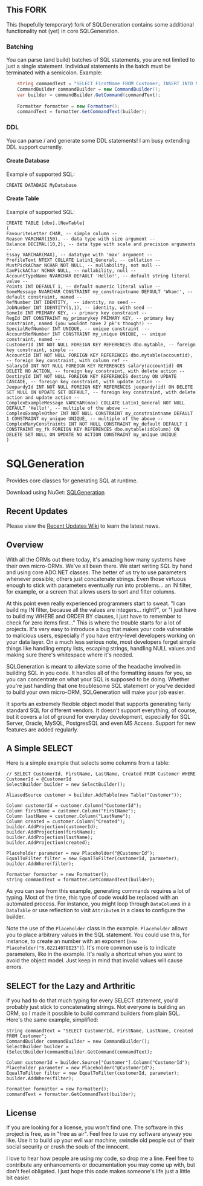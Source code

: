 ## This FORK 

This (hopefully temporary) fork of SQLGeneration contains some additional functionality not (yet) in core SQLGeneration.

### Batching 
You can parse (and build) batches of SQL statements, you are not limited to just a single statement. Individual statements in the batch must be terminated with a semicolon. Example:

```cs
    string commandText = "SELECT FirstName FROM Customer; INSERT INTO Names (Name) Values ('Chuck Norris');";
    CommandBuilder commandBuilder = new CommandBuilder();
    var builder = commandBuilder.GetCommand(commandText);
    
    Formatter formatter = new Formatter();
    commandText = formatter.GetCommandText(builder);
```

### DDL
You can parse / and generate some DDL statements! I am busy extending DDL support currently.

#### Create Database

Example of supported SQL: 
```
CREATE DATABASE MyDatabase

```

#### Create Table

Example of supported SQL: 
```
CREATE TABLE [dbo].[NewTable]
(
FavouriteLetter CHAR, -- simple column --
Reason VARCHAR(150), -- data type with size argument --
Balance DECIMAL(10,2), -- data type with scale and precision arguments -- 
Essay VARCHAR(MAX), -- datatype with 'max' argument -- 
ProfileText NTEXT COLLATE Latin1_General, -- collation -- 
MustPickAChar NCHAR NOT NULL, -- nullability, not null -- 
CanPickAChar NCHAR NULL, -- nullability, null -- 
AccountTypeName NVARCHAR DEFAULT 'Hello!', -- default string literal value -- 
Points INT DEFAULT 1, -- default numeric literal value -- 
SomeMessage NVARCHAR CONSTRAINT my_constraintname DEFAULT 'Wham!', -- default constraint, named -- 
RefNumber INT IDENTITY,  -- identity, no seed --
JobNumber INT IDENTITY(1,1), -- identity, with seed --
SomeId INT PRIMARY KEY, -- primary key constraint -- 
RegId INT CONSTRAINT my_primarykey PRIMARY KEY, -- primary key constraint, named (you wouldnt have 2 pk's though!) -- 
SpecialRefNumber INT UNIQUE, -- unique constraint  -- 
AccountRefNumber INT CONSTRAINT my_unique UNIQUE, -- unique constraint, named -- 
CustomerId INT NOT NULL FOREIGN KEY REFERENCES dbo.mytable, -- foreign key constraint, simple --
AccountId INT NOT NULL FOREIGN KEY REFERENCES dbo.mytable(accountid), -- foreign key constraint, with column ref --
SalaryId INT NOT NULL FOREIGN KEY REFERENCES salary(accountid) ON DELETE NO ACTION, -- foreign key constraint, with delete action --
DestinyId INT NOT NULL FOREIGN KEY REFERENCES destiny ON UPDATE CASCADE, -- foreign key constraint, with update action --
JeopardyId INT NOT NULL FOREIGN KEY REFERENCES jeopardy(id) ON DELETE SET NULL ON UPDATE SET DEFAULT, -- foreign key constraint, with delete action and update action --
ComplexExampleMessage VARCHAR(max) COLLATE Latin1_General NOT NULL DEFAULT 'Hello!', -- multiple of the above -- 
ComplexExampleOther INT NOT NULL CONSTRAINT my_constraintname DEFAULT 1 CONSTRAINT my_unique UNIQUE, -- multiple of the above -- 
ComplexManyConstraints INT NOT NULL CONSTRAINT my_default DEFAULT 1 CONSTRAINT my_fk FOREIGN KEY REFERENCES dbo.mytable(idColumn) ON DELETE SET NULL ON UPDATE NO ACTION CONSTRAINT my_unique UNIQUE
)
```

# SQLGeneration

Provides core classes for generating SQL at runtime.

Download using NuGet: [SQLGeneration](http://nuget.org/packages/SQLGeneration)

## Recent Updates
Please view the [Recent Updates Wiki](https://github.com/jehugaleahsa/SQLGeneration/wiki/Recent-Updates) to learn the latest news.

## Overview
With all the ORMs out there today, it's amazing how many systems have their own micro-ORMs. We've all been there. We start writing SQL by hand and using core ADO.NET classes. The better of us try to use parameters whenever possible; others just concatenate strings. Even those virtuous enough to stick with parameters eventually run into problems... an IN filter, for example, or a screen that allows users to sort and filter columns.

At this point even really experienced programmers start to sweat. "I can build my IN filter, because all the values are integers... right?", or "I just have to build my WHERE and ORDER BY clauses, I just have to remember to check for zero items first..." This is where the trouble starts for a lot of projects. It's very easy to introduce a bug that makes your code vulnerable to malicious users, especially if you have entry-level developers working on your data layer. On a much less serious note, most developers forget simple things like handling empty lists, escaping strings, handling NULL values and making sure there's whitespace where it's needed.

SQLGeneration is meant to alleviate some of the headache involved in building SQL in you code. It handles all of the formatting issues for you, so you can concentrate on what your SQL is supposed to be doing. Whether you're just handling that one troublesome SQL statement or you've decided to build your own micro-ORM, SQLGeneration will make your job easier.

It sports an extremely flexible object model that supports generating fairly standard SQL for different vendors. It doesn't support everything, of course, but it covers a lot of ground for everyday development, especially for SQL Server, Oracle, MySQL, PostgresSQL and even MS Access. Support for new features are added regularly.

## A Simple SELECT
Here is a simple example that selects some columns from a table:

    // SELECT CustomerId, FirstName, LastName, Created FROM Customer WHERE CustomerId = @CustomerId
    SelectBuilder builder = new SelectBuilder();
    
    AliasedSource customer = builder.AddTable(new Table("Customer"));
    
    Column customerId = customer.Column("CustomerId");
    Column firstName = customer.Column("FirstName");
    Column lastName = customer.Column("LastName");
    Column created = customer.Column("Created");
    builder.AddProjection(customerId);
    builder.AddProjection(firstName);
    builder.AddProjection(lastName);
    builder.AddProjection(created);
    
    Placeholder parameter = new Placeholder("@CustomerId");
    EqualToFilter filter = new EqualToFilter(customerId, parameter);
    builder.AddWhere(filter);
    
    Formatter formatter = new Formatter();
    string commandText = formatter.GetCommandText(builder);
    
As you can see from this example, generating commands requires a lot of typing. Most of the time, this type of code would be replaced with an automated process. For instance, you might loop through `DataColumn`s in a `DataTable` or use reflection to visit `Attribute`s in a class to configure the builder.

Note the use of the `Placeholder` class in the example. `Placeholder` allows you to place arbitrary values in the SQL statement. You could use this, for instance, to create an number with an exponent (`new Placeholder("6.02214078E23")`). It's more common use is to indicate parameters, like in the example. It's really a shortcut when you want to avoid the object model. Just keep in mind that invalid values will cause errors.

## SELECT for the Lazy and Arthritic
If you had to do that much typing for every SELECT statement, you'd probably just stick to concatenating strings. Not everyone is building an ORM, so I made it possible to build command builders from plain SQL. Here's the same example, simplified:

    string commandText = "SELECT CustomerId, FirstName, LastName, Created FROM Customer";
    CommandBuilder commandBuilder = new CommandBuilder();
    SelectBuilder builder = (SelectBuilder)commandBuilder.GetCommand(commandText);
    
    Column customerId = builder.Source["Customer"].Column("CustomerId");
    Placeholder parameter = new Placeholder("@CustomerId");
    EqualToFilter filter = new EqualToFilter(customerId, parameter);
    builder.AddWhere(filter);
    
    Formatter formatter = new Formatter();
    commandText = formatter.GetCommandText(builder);

## License
If you are looking for a license, you won't find one. The software in this project is free, as in "free as air". Feel free to use my software anyway you like. Use it to build up your evil war machine, swindle old people out of their social security or crush the souls of the innocent.

I love to hear how people are using my code, so drop me a line. Feel free to contribute any enhancements or documentation you may come up with, but don't feel obligated. I just hope this code makes someone's life just a little bit easier.

